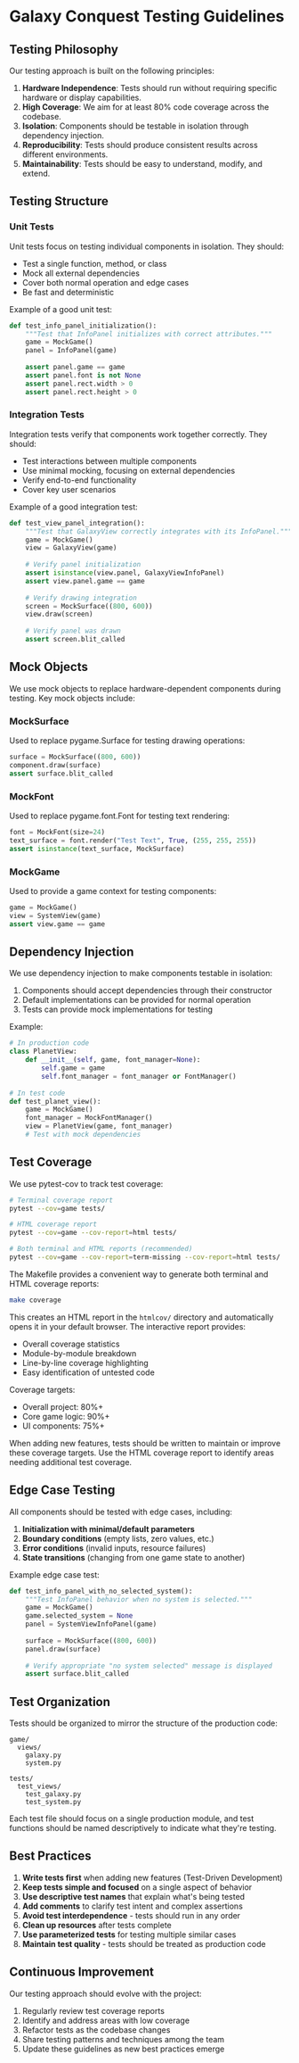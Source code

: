 # Galaxy Conquest Testing Guidelines

## Testing Philosophy

Our testing approach is built on the following principles:

1. **Hardware Independence**: Tests should run without requiring specific hardware or display capabilities.
2. **High Coverage**: We aim for at least 80% code coverage across the codebase.
3. **Isolation**: Components should be testable in isolation through dependency injection.
4. **Reproducibility**: Tests should produce consistent results across different environments.
5. **Maintainability**: Tests should be easy to understand, modify, and extend.

## Testing Structure

### Unit Tests

Unit tests focus on testing individual components in isolation. They should:

- Test a single function, method, or class
- Mock all external dependencies
- Cover both normal operation and edge cases
- Be fast and deterministic

Example of a good unit test:

```python
def test_info_panel_initialization():
    """Test that InfoPanel initializes with correct attributes."""
    game = MockGame()
    panel = InfoPanel(game)
    
    assert panel.game == game
    assert panel.font is not None
    assert panel.rect.width > 0
    assert panel.rect.height > 0
```

### Integration Tests

Integration tests verify that components work together correctly. They should:

- Test interactions between multiple components
- Use minimal mocking, focusing on external dependencies
- Verify end-to-end functionality
- Cover key user scenarios

Example of a good integration test:

```python
def test_view_panel_integration():
    """Test that GalaxyView correctly integrates with its InfoPanel."""
    game = MockGame()
    view = GalaxyView(game)
    
    # Verify panel initialization
    assert isinstance(view.panel, GalaxyViewInfoPanel)
    assert view.panel.game == game
    
    # Verify drawing integration
    screen = MockSurface((800, 600))
    view.draw(screen)
    
    # Verify panel was drawn
    assert screen.blit_called
```

## Mock Objects

We use mock objects to replace hardware-dependent components during testing. Key mock objects include:

### MockSurface

Used to replace pygame.Surface for testing drawing operations:

```python
surface = MockSurface((800, 600))
component.draw(surface)
assert surface.blit_called
```

### MockFont

Used to replace pygame.font.Font for testing text rendering:

```python
font = MockFont(size=24)
text_surface = font.render("Test Text", True, (255, 255, 255))
assert isinstance(text_surface, MockSurface)
```

### MockGame

Used to provide a game context for testing components:

```python
game = MockGame()
view = SystemView(game)
assert view.game == game
```

## Dependency Injection

We use dependency injection to make components testable in isolation:

1. Components should accept dependencies through their constructor
2. Default implementations can be provided for normal operation
3. Tests can provide mock implementations for testing

Example:

```python
# In production code
class PlanetView:
    def __init__(self, game, font_manager=None):
        self.game = game
        self.font_manager = font_manager or FontManager()
        
# In test code
def test_planet_view():
    game = MockGame()
    font_manager = MockFontManager()
    view = PlanetView(game, font_manager)
    # Test with mock dependencies
```

## Test Coverage

We use pytest-cov to track test coverage:

```bash
# Terminal coverage report
pytest --cov=game tests/

# HTML coverage report
pytest --cov=game --cov-report=html tests/

# Both terminal and HTML reports (recommended)
pytest --cov=game --cov-report=term-missing --cov-report=html tests/
```

The Makefile provides a convenient way to generate both terminal and HTML coverage reports:

```bash
make coverage
```

This creates an HTML report in the `htmlcov/` directory and automatically opens it in your default browser. The interactive report provides:

- Overall coverage statistics
- Module-by-module breakdown
- Line-by-line coverage highlighting
- Easy identification of untested code

Coverage targets:
- Overall project: 80%+
- Core game logic: 90%+
- UI components: 75%+

When adding new features, tests should be written to maintain or improve these coverage targets. Use the HTML coverage report to identify areas needing additional test coverage.

## Edge Case Testing

All components should be tested with edge cases, including:

1. **Initialization with minimal/default parameters**
2. **Boundary conditions** (empty lists, zero values, etc.)
3. **Error conditions** (invalid inputs, resource failures)
4. **State transitions** (changing from one game state to another)

Example edge case test:

```python
def test_info_panel_with_no_selected_system():
    """Test InfoPanel behavior when no system is selected."""
    game = MockGame()
    game.selected_system = None
    panel = SystemViewInfoPanel(game)
    
    surface = MockSurface((800, 600))
    panel.draw(surface)
    
    # Verify appropriate "no system selected" message is displayed
    assert surface.blit_called
```

## Test Organization

Tests should be organized to mirror the structure of the production code:

```
game/
  views/
    galaxy.py
    system.py
    
tests/
  test_views/
    test_galaxy.py
    test_system.py
```

Each test file should focus on a single production module, and test functions should be named descriptively to indicate what they're testing.

## Best Practices

1. **Write tests first** when adding new features (Test-Driven Development)
2. **Keep tests simple and focused** on a single aspect of behavior
3. **Use descriptive test names** that explain what's being tested
4. **Add comments** to clarify test intent and complex assertions
5. **Avoid test interdependence** - tests should run in any order
6. **Clean up resources** after tests complete
7. **Use parameterized tests** for testing multiple similar cases
8. **Maintain test quality** - tests should be treated as production code

## Continuous Improvement

Our testing approach should evolve with the project:

1. Regularly review test coverage reports
2. Identify and address areas with low coverage
3. Refactor tests as the codebase changes
4. Share testing patterns and techniques among the team
5. Update these guidelines as new best practices emerge

